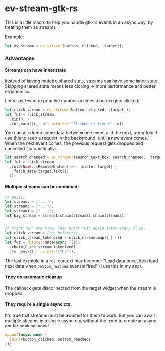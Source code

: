 # ev-stream-gtk-rs
This is a little macro to help you handle gtk-rs events in an async way, by treating them as streams.

Example:
```rust
let my_stream = ev_stream!(button, clicked, |target|);
```

### Advantages
#### Streams can have inner state
Instead of having mutable shared state, streams can have some inner state.
Skipping shared state means less cloning => more performance and better ergonomics.

Let's say I want to print the number of times a button gets clicked:
```rust
let click_stream = ev_stream!(button, clicked, |target|);
let fut = click_stream
  .zip(0..)
  .for_each(|(_, n)| println!("Clicked {} times!", n));
```

You can also keep some data between one event and the next, using fold.
I use this to keep a request in the background, until a new event comes.
When the next event comes, the previous request gets dropped and cancelled (automatically).
```rust
let search_changed = ev_stream!(search_text_box, search_changed, |target|);
let fut = click_stream
  .fold(None::<RemoteHandle<()>>, |state, target| {
    fetch_data(target.text())
  });
```

#### Multiple streams can be combined:
```rust
// Basic:
let stream1 = /*...*/;
let stream2 = /*...*/;
let stream3 = /*...*/;
let big_stream = stream1.chain(stream2).chain(stream3);


// Print "Hi" one time. Then print "Hi" again after every click.
let click_stream = /*as before*/;
let click_stream_tokenized = click_stream.map(|_| ())
let fut = future::once(async {()})
  .chain(click_stream_tokenized)
  .for_each(|_| println!("Hi"));
```
The last example in a real context may become: "Load data once, then load next data when `bottom_reached` event is fired" (I use this in my app).


#### They do automatic cleanup
The callback gets disconnected from the target widget when the stream is dropped.

#### They require a single async ctx.
It's true that streams must be awaited for them to work.
But you can await multiple streams in a single async ctx, without the need to create an async ctx for each
callback!

```rust
spawn!(async move {
  join!(button_clicked, bottom_reached)
});
```
